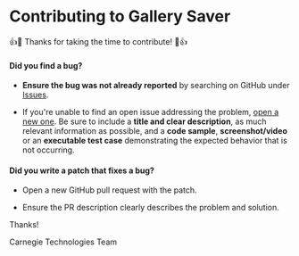 # Contributing to Gallery Saver

:+1::tada: Thanks for taking the time to contribute! :tada::+1:


#### **Did you find a bug?**

* **Ensure the bug was not already reported** by searching on GitHub under [Issues](https://github.com/flowmobile/save_to_gallery/issues).

* If you're unable to find an open issue addressing the problem, [open a new one](https://github.com/flowmobile/save_to_gallery/issues/new). Be sure to include a **title and clear description**, as much relevant information as possible, and a **code sample**, **screenshot/video**  or an **executable test case** demonstrating the expected behavior that is not occurring.


#### **Did you write a patch that fixes a bug?**

* Open a new GitHub pull request with the patch.

* Ensure the PR description clearly describes the problem and solution.



Thanks! 

Carnegie Technologies Team